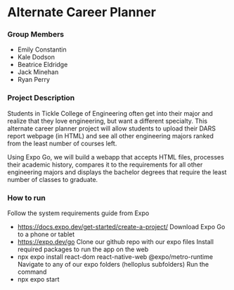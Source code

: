 # Alternate Career Planner

### Group Members
* Emily Constantin
* Kale Dodson
* Beatrice Eldridge 
* Jack Minehan
* Ryan Perry

### Project Description

Students in Tickle College of Engineering often get into their major and
realize that they love engineering, but want a different specialty. This
alternate career planner project will allow students to upload their 
DARS report webpage (in HTML) and see all other engineering majors ranked
from the least number of courses left.

Using Expo Go, we will build a webapp that accepts HTML files, processes
their academic history, compares it to the requirements for all other 
engineering majors and displays the bachelor degrees that require the least
number of classes to graduate.

### How to run

Follow the system requirements guide from Expo
* https://docs.expo.dev/get-started/create-a-project/
Download Expo Go to a phone or tablet
* https://expo.dev/go
Clone our github repo with our expo files
Install required packages to run the app on the web
* npx expo install react-dom react-native-web @expo/metro-runtime
Navigate to any of our expo folders (helloplus subfolders)
Run the command 
* npx expo start

